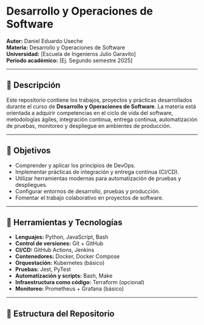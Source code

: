 # Desarrollo y Operaciones de Software

**Autor:** Daniel Eduardo Useche  
**Materia:** Desarrollo y Operaciones de Software  
**Universidad:** [Escuela de Ingenieros Julio Garavito]  
**Periodo académico:** [Ej. Segundo semestre 2025]

---

## 📌 Descripción

Este repositorio contiene los trabajos, proyectos y prácticas desarrollados durante el curso de **Desarrollo y Operaciones de Software**. La materia está orientada a adquirir competencias en el ciclo de vida del software, metodologías ágiles, integración continua, entrega continua, automatización de pruebas, monitoreo y despliegue en ambientes de producción.

---

## 🎯 Objetivos

- Comprender y aplicar los principios de DevOps.
- Implementar prácticas de integración y entrega continua (CI/CD).
- Utilizar herramientas modernas para automatización de pruebas y despliegues.
- Configurar entornos de desarrollo, pruebas y producción.
- Fomentar el trabajo colaborativo en proyectos de software.

---

## 🧰 Herramientas y Tecnologías

- **Lenguajes:** Python, JavaScript, Bash
- **Control de versiones:** Git + GitHub
- **CI/CD:** GitHub Actions, Jenkins
- **Contenedores:** Docker, Docker Compose
- **Orquestación:** Kubernetes (básico)
- **Pruebas:** Jest, PyTest
- **Automatización y scripts:** Bash, Make
- **Infraestructura como código:** Terraform (opcional)
- **Monitoreo:** Prometheus + Grafana (básico)

---

## 📁 Estructura del Repositorio

